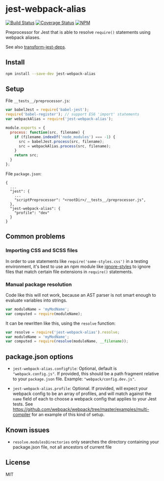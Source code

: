 # jest-webpack-alias

[![Build Status][travis-image]][travis-url]
[![Coverage Status][coveralls-image]][coveralls-url]
[![NPM][npm-image]][npm-url]

Preprocessor for Jest that is able to resolve `require()` statements using webpack aliases.

See also [transform-jest-deps](https://github.com/Ticketmaster/transform-jest-deps).

## Install

```sh
npm install --save-dev jest-webpack-alias
```

## Setup

File `__tests__/preprocessor.js`:

```js
var babelJest = require('babel-jest');
require('babel-register'); // support ES6 'import' statements
var webpackAlias = require('jest-webpack-alias');

module.exports = {
  process: function(src, filename) {
    if (filename.indexOf('node_modules') === -1) {
      src = babelJest.process(src, filename);
      src = webpackAlias.process(src, filename);
    }
    return src;
  }
};
```

File `package.json`:

```
{
  ...
  "jest": {
    ...
    "scriptPreprocessor": "<rootDir>/__tests__/preprocessor.js",
  },
  "jest-webpack-alias": {
    "profile": "dev"
  }
}
```

## Common problems

### Importing CSS and SCSS files

In order to use statements like `require('some-styles.css')` in a testing environment, it's best to use an npm module like [ignore-styles](https://www.npmjs.com/package/ignore-styles) to ignore files that match certain file extensions in `require()` statements.

### Manual package resolution

Code like this will not work, because an AST parser is not smart enough to evaluate variables into strings.

```js
var moduleName = 'myModName';
var computed = require(moduleName);
```

It can be rewritten like this, using the `resolve` function:

```js
var resolve = require('jest-webpack-alias').resolve;
var moduleName = 'myModName';
var computed = require(resolve(moduleName, __filename));
```

## package.json options

- `jest-webpack-alias.configFile`: Optional, default is `"webpack.config.js"`. If provided, this should be a path
  fragment relative to your `package.json` file.  Example: `"webpack/config.dev.js"`.

- `jest-webpack-alias.profile`: Optional. If provided, will expect your webpack config to be an array of profiles, and
  will match against the `name` field of each to choose a webpack config that applies to your Jest tests. See
  https://github.com/webpack/webpack/tree/master/examples/multi-compiler for an example of this kind of setup.

## Known issues

- `resolve.modulesDirectories` only searches the directory containing your package.json file, not all ancestors of current file

## License

MIT

[travis-image]: https://travis-ci.org/Ticketmaster/jest-webpack-alias.svg?branch=master
[travis-url]: https://travis-ci.org/Ticketmaster/jest-webpack-alias

[coveralls-image]: https://coveralls.io/repos/github/Ticketmaster/jest-webpack-alias/badge.svg?branch=master
[coveralls-url]: https://coveralls.io/github/Ticketmaster/jest-webpack-alias?branch=master

[npm-image]: https://img.shields.io/npm/v/jest-webpack-alias.svg?style=flat
[npm-url]: https://www.npmjs.com/package/jest-webpack-alias
